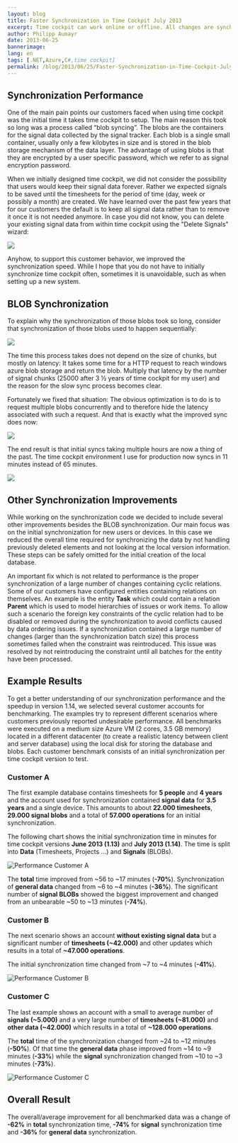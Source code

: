```yaml
---
layout: blog
title: Faster Synchronization in Time Cockpit July 2013
excerpt: Time cockpit can work online or offline. All changes are synchronized to a local database for offline use. For the next version (July 2013, 1.14) we have dramatically improved the performance when syncing large amounts of signal data, greatly reducing initial synchronization times for new users or devices.
author: Philipp Aumayr
date: 2013-06-25
bannerimage: 
lang: en
tags: [.NET,Azure,C#,time cockpit]
permalink: /blog/2013/06/25/Faster-Synchronization-in-Time-Cockpit-July-2013
---
```


<h2>Synchronization Performance</h2><p>One of the main pain points our customers faced when using time cockpit was the initial time it takes time cockpit to setup. The main reason this took so long was a process called “blob syncing”. The blobs are the containers for the signal data collected by the signal tracker. Each blob is a single small container, usually only a few kilobytes in size and is stored in the blob storage mechanism of the data layer. The advantage of using blobs is that they are encrypted by a user specific password, which we refer to as signal encryption password.</p><p>When we initially designed time cockpit, we did not consider the possibility that users would keep their signal data forever. Rather we expected signals to be saved until the timesheets for the period of time (day, week or possibly a month) are created. We have learned over the past few years that for our customers the default is to keep all signal data rather than to remove it once it is not needed anymore. In case you did not know, you can delete your existing signal data from within time cockpit using the "Delete Signals" wizard:</p><p>
  <img src="{{site.baseurl}}/content/images/blog/2013/06/blob-sync-delete-signals.png" />
</p><p>Anyhow, to support this customer behavior, we improved the synchronization speed. While I hope that you do not have to initially synchronize time cockpit often, sometimes it is unavoidable, such as when setting up a new system.</p><h2>BLOB Synchronization</h2><p>To explain why the synchronization of those blobs took so long, consider that synchronization of those blobs used to happen sequentially:</p><p>
  <img src="{{site.baseurl}}/content/images/blog/2013/06/blob-sync-sequential.PNG" />
</p><p>The time this process takes does not depend on the size of chunks, but mostly on latency: It takes some time for a HTTP request to reach windows azure blob storage and return the blob. Multiply that latency by the number of signal chunks (25000 after 3 ½ years of time cockpit for my user) and the reason for the slow sync process becomes clear.</p><p>Fortunately we fixed that situation: The obvious optimization is to do is to request multiple blobs concurrently and to therefore hide the latency associated with such a request. And that is exactly what the improved sync does now:</p><p>
  <img src="{{site.baseurl}}/content/images/blog/2013/06/blob-sync-parallel.PNG" />
</p><p>The end result is that initial syncs taking multiple hours are now a thing of the past. The time cockpit environment I use for production now syncs in 11 minutes instead of 65 minutes.</p><p>
  <img src="{{site.baseurl}}/content/images/blog/2013/06/blob-sync-improvement.png" />
</p><h2>Other Synchronization Improvements</h2><p>While working on the synchronization code we decided to include several other improvements besides the BLOB synchronization. Our main focus was on the initial synchronization for new users or devices. In this case we reduced the overall time required for synchronizing the data by not handling previously deleted elements and not looking at the local version information. These steps can be safely omitted for the initial creation of the local database.</p><p>An important fix which is not related to performance is the proper synchronization of a large number of changes containing cyclic relations. Some of our customers have configured entities containing relations on themselves. An example is the entity <strong>Task</strong> which could contain a relation <strong>Parent</strong> which is used to model hierarchies of issues or work items. To allow such a scenario the foreign key constraints of the cyclic relation had to be disabled or removed during the synchronization to avoid conflicts caused by data ordering issues. If a synchronization contained a large number of changes (larger than the synchronization batch size) this process sometimes failed when the constraint was reintroduced. This issue was resolved by not reintroducing the constraint until all batches for the entity have been processed.</p><h2>Example Results</h2><p>To get a better understanding of our synchronization performance and the speedup in version 1.14, we selected several customer accounts for benchmarking. The examples try to represent different scenarios where customers previously reported undesirable performance. All benchmarks were executed on a medium size Azure VM (2 cores, 3.5 GB memory) located in a different datacenter (to create a realistic latency between client and server database) using the local disk for storing the database and blobs. Each customer benchmark consists of an initial synchronization per time cockpit version to test.</p><h3>Customer A</h3><p>The first example database contains timesheets for <strong>5 people</strong> and <strong>4 years</strong> and the account used for synchronization contained <strong>signal data</strong> for <strong>3.5 years</strong> and a single device. This amounts to about <strong>22.000 timesheets</strong>, <strong>29.000 signal blobs</strong> and a total of <strong>57.000 operations</strong> for an initial synchronization.</p><p>The following chart shows the initial synchronization time in minutes for time cockpit versions <strong>June 2013 (1.13)</strong> and <strong>July 2013 (1.14)</strong>. The time is split into <strong>Data</strong> (Timesheets, Projects ...) and <strong>Signals</strong> (BLOBs).</p><p>
  <img src="{{site.baseurl}}/content/images/blog/2013/06/SyncPerfCustomerA.png" title="Performance Customer A" />
</p><p>The <strong>total</strong> time improved from ~56 to ~17 minutes (<strong>-70%</strong>). Synchronization of <strong>general data</strong> changed from ~6 to ~4 minutes (<strong>-36%</strong>). The significant number of <strong>signal BLOBs</strong> showed the biggest improvement and changed from an unbearable ~50 to ~13 minutes (<strong>-74%</strong>).</p><h3>Customer B</h3><p>The next scenario shows an account <strong>without existing signal data</strong> but a significant number of <strong>timesheets (~42.000)</strong> and other updates which results in a total of <strong>~47.000 operations</strong>.</p><p>The initial synchronization time changed from ~7 to ~4 minutes (<strong>-41%</strong>).</p><p>
  <img src="{{site.baseurl}}/content/images/blog/2013/06/SyncPerfCustomerB.png" title="Performance Customer B" />
</p><h3>Customer C</h3><p>The last example shows an account with a small to average number of <strong>signals (~5.000)</strong> and a very large number of <strong>timesheets (~81.000)</strong> and <strong>other data (~42.000)</strong> which results in a total of <strong>~128.000 operations</strong>.</p><p>The <strong>total</strong> time of the synchronization changed from ~24 to ~12 minutes (<strong>-50%</strong>). Of that time the <strong>general data</strong> phase improved from ~14 to ~9 minutes (<strong>-33%</strong>) while the <strong>signal</strong> synchronization changed from ~10 to ~3 minutes (<strong>-73%</strong>).</p><p>
  <img src="{{site.baseurl}}/content/images/blog/2013/06/SyncPerfCustomerC.png" title="Performance Customer C" />
</p><h2>Overall Result</h2><p>The overall/average improvement for all benchmarked data was a change of <strong>-62%</strong> in <strong>total</strong> synchronization time, <strong>-74%</strong> for <strong>signal</strong> synchronization time and <strong>-36%</strong> for <strong>general data</strong> synchronization.</p>